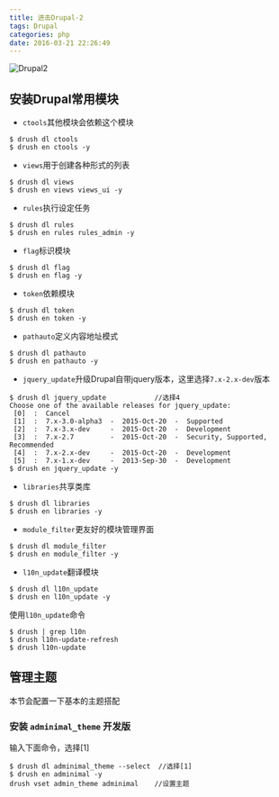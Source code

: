 ```yaml
---
title: 进击Drupal-2
tags: Drupal
categories: php
date: 2016-03-21 22:26:49
---
```


![Drupal2](https://o5zglbuyp.qnssl.com/drupal2.png)
## 安装Drupal常用模块

<!-- more -->

- `ctools`其他模块会依赖这个模块
```console
$ drush dl ctools 
$ drush en ctools -y
```

- `views`用于创建各种形式的列表
```console
$ drush dl views 
$ drush en views views_ui -y
```


- `rules`执行设定任务
```console
$ drush dl rules 
$ drush en rules rules_admin -y
```

- `flag`标识模块
```console
$ drush dl flag 
$ drush en flag -y
```

- `token`依赖模块
```console
$ drush dl token 
$ drush en token -y
```

- `pathauto`定义内容地址模式
```console
$ drush dl pathauto 
$ drush en pathauto -y
```

- `jquery_update`升级Drupal自带jquery版本，这里选择`7.x-2.x-dev`版本
```console
$ drush dl jquery_update            //选择4
Choose one of the available releases for jquery_update:
 [0]  :  Cancel
 [1]  :  7.x-3.0-alpha3  -  2015-Oct-20  -  Supported
 [2]  :  7.x-3.x-dev     -  2015-Oct-20  -  Development
 [3]  :  7.x-2.7         -  2015-Oct-20  -  Security, Supported, Recommended
 [4]  :  7.x-2.x-dev     -  2015-Oct-20  -  Development
 [5]  :  7.x-1.x-dev     -  2013-Sep-30  -  Development
$ drush en jquery_update -y
```

- `libraries`共享类库
```console
$ drush dl libraries 
$ drush en libraries -y
```

- `module_filter`更友好的模块管理界面 
```console
$ drush dl module_filter 
$ drush en module_filter -y
```


- `l10n_update`翻译模块  
```console
$ drush dl l10n_update 
$ drush en l10n_update -y
```
使用`l10n_update`命令
```console
$ drush | grep l10n
$ drush l10n-update-refresh
$ drush l10n-update
```

## 管理主题
本节会配置一下基本的主题搭配
### 安装 `adminimal_theme` 开发版
输入下面命令，选择[1]

```console
$ drush dl adminimal_theme --select  //选择[1]
$ drush en adminimal -y
drush vset admin_theme adminimal    //设置主题
```
